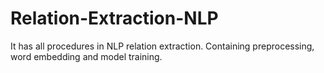 # Relation-Extraction-NLP
It has all procedures in NLP relation extraction. Containing preprocessing, word embedding and model training.
